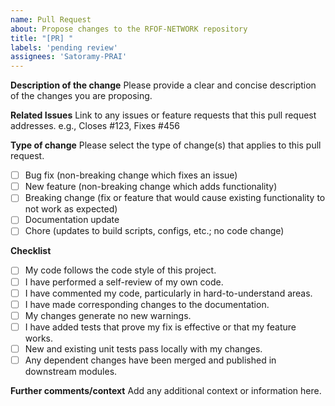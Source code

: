 ```yaml
---
name: Pull Request
about: Propose changes to the RFOF-NETWORK repository
title: "[PR] "
labels: 'pending review'
assignees: 'Satoramy-PRAI'
---
```


**Description of the change**
Please provide a clear and concise description of the changes you are proposing.

**Related Issues**
Link to any issues or feature requests that this pull request addresses.
e.g., Closes #123, Fixes #456

**Type of change**
Please select the type of change(s) that applies to this pull request.
- [ ] Bug fix (non-breaking change which fixes an issue)
- [ ] New feature (non-breaking change which adds functionality)
- [ ] Breaking change (fix or feature that would cause existing functionality to not work as expected)
- [ ] Documentation update
- [ ] Chore (updates to build scripts, configs, etc.; no code change)

**Checklist**
- [ ] My code follows the code style of this project.
- [ ] I have performed a self-review of my own code.
- [ ] I have commented my code, particularly in hard-to-understand areas.
- [ ] I have made corresponding changes to the documentation.
- [ ] My changes generate no new warnings.
- [ ] I have added tests that prove my fix is effective or that my feature works.
- [ ] New and existing unit tests pass locally with my changes.
- [ ] Any dependent changes have been merged and published in downstream modules.

**Further comments/context**
Add any additional context or information here.
